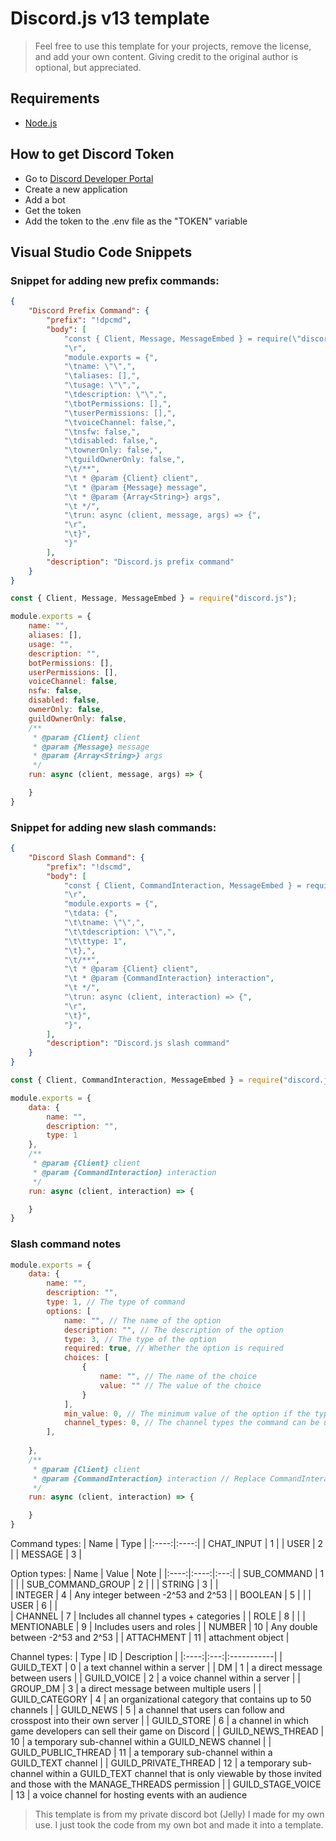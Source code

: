 # Discord.js v13 template
> Feel free to use this template for your projects, remove the license, and add your own content.
> Giving credit to the original author is optional, but appreciated.
## Requirements
- [Node.js](https://nodejs.org/)

## How to get Discord Token
- Go to [Discord Developer Portal](https://discordapp.com/developers/applications/me)
- Create a new application
- Add a bot
- Get the token
- Add the token to the .env file as the "TOKEN" variable

## Visual Studio Code Snippets

### Snippet for adding new prefix commands:
```json
{
    "Discord Prefix Command": {
        "prefix": "!dpcmd",
        "body": [
            "const { Client, Message, MessageEmbed } = require(\"discord.js\");",
            "\r",
            "module.exports = {",
            "\tname: \"\",",
            "\taliases: [],",
            "\tusage: \"\",",
            "\tdescription: \"\",",
            "\tbotPermissions: [],",
            "\tuserPermissions: [],",
            "\tvoiceChannel: false,",
            "\tnsfw: false,",
            "\tdisabled: false,",
            "\townerOnly: false,",
            "\tguildOwnerOnly: false,",
            "\t/**",
            "\t * @param {Client} client",
            "\t * @param {Message} message",
            "\t * @param {Array<String>} args",
            "\t */",
            "\trun: async (client, message, args) => {",
            "\r",
            "\t}",
            "}"
        ],
        "description": "Discord.js prefix command"
	}
}
```
```js
const { Client, Message, MessageEmbed } = require("discord.js");

module.exports = {
    name: "",
    aliases: [],
    usage: "",
    description: "",
    botPermissions: [],
    userPermissions: [],
    voiceChannel: false,
    nsfw: false,
    disabled: false,
    ownerOnly: false,
    guildOwnerOnly: false,
    /**
     * @param {Client} client
     * @param {Message} message
     * @param {Array<String>} args
     */
    run: async (client, message, args) => {

    }
}
```
### Snippet for adding new slash commands:
```json
{
    "Discord Slash Command": {
        "prefix": "!dscmd",
        "body": [
            "const { Client, CommandInteraction, MessageEmbed } = require(\"discord.js\");",
            "\r",
            "module.exports = {",
			"\tdata: {",
			"\t\tname: \"\",",
			"\t\tdescription: \"\",",
			"\t\ttype: 1",
			"\t},",
			"\t/**",
			"\t * @param {Client} client",
			"\t * @param {CommandInteraction} interaction",
			"\t */",
			"\trun: async (client, interaction) => {",
			"\r",
			"\t}",
			"}",
        ],
        "description": "Discord.js slash command"
    }
}
```
```js
const { Client, CommandInteraction, MessageEmbed } = require("discord.js");

module.exports = {
    data: {
        name: "",
        description: "",
        type: 1
    },
    /**
     * @param {Client} client
     * @param {CommandInteraction} interaction
     */
    run: async (client, interaction) => {

    }
}
```
### Slash command notes
```js
module.exports = {
    data: {
        name: "",
        description: "",
        type: 1, // The type of command
        options: [
            name: "", // The name of the option
            description: "", // The description of the option
            type: 3, // The type of the option
            required: true, // Whether the option is required
            choices: [
                { 
                    name: "", // The name of the choice
                    value: "" // The value of the choice
                }
            ],
            min_value: 0, // The minimum value of the option if the type is Integer or Number
            channel_types: 0, // The channel types the command can be used in
        ],
        
    },
    /**
     * @param {Client} client
     * @param {CommandInteraction} interaction // Replace CommandInteraction with ContextMenuInteraction for context menus
     */
    run: async (client, interaction) => {

    }
}
```
Command types:
| Name | Type |
|:----:|:----:|
| CHAT_INPUT | 1 |
| USER | 2 |
| MESSAGE | 3 |

Option types:
| Name | Value | Note |
|:----:|:----:|:---:|
| SUB_COMMAND |	1 |	|
| SUB_COMMAND_GROUP | 2	| |
| STRING | 3 | |	
| INTEGER | 4 | Any integer between -2^53 and 2^53 |
| BOOLEAN | 5 | |
| USER | 6 | |	
| CHANNEL | 7 | Includes all channel types + categories |
| ROLE | 8 | |
| MENTIONABLE | 9 | Includes users and roles | 
| NUMBER | 10 | Any double between -2^53 and 2^53 |
| ATTACHMENT | 11 | attachment object |

Channel types:
| Type | ID | Description |
|:----:|:---:|:-----------|
| GUILD_TEXT | 0 | a text channel within a server |
| DM | 1 | a direct message between users |
| GUILD_VOICE | 2 | a voice channel within a server |
| GROUP_DM | 3 | a direct message between multiple users |
| GUILD_CATEGORY | 4 | an organizational category that contains up to 50 channels |
| GUILD_NEWS | 5 | a channel that users can follow and crosspost into their own server |
| GUILD_STORE | 6 | a channel in which game developers can sell their game on Discord |
| GUILD_NEWS_THREAD | 10 | a temporary sub-channel within a GUILD_NEWS channel |
| GUILD_PUBLIC_THREAD | 11 | a temporary sub-channel within a GUILD_TEXT channel |
| GUILD_PRIVATE_THREAD | 12 | a temporary sub-channel within a GUILD_TEXT channel that is only viewable by those invited and those with the MANAGE_THREADS permission |
| GUILD_STAGE_VOICE | 13 | a voice channel for hosting events with an audience 

> This template is from my private discord bot (Jelly) I made for my own use.
> I just took the code from my own bot and made it into a template.